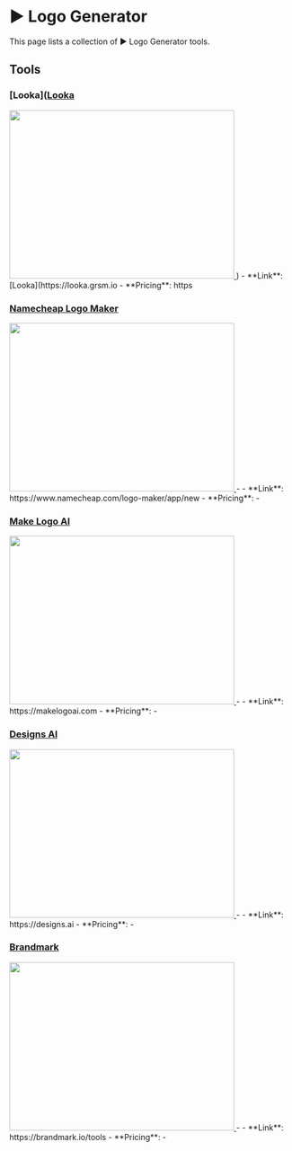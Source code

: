 # ▶️ Logo Generator

This page lists a collection of ▶️ Logo Generator tools.

## Tools

### [Looka]([Looka](https://looka.grsm.io)
<a href="[Looka](https://looka.grsm.io">
   <img src="media/Looka.png" width="400" height="300">
</a>
)
- **Link**: [Looka](https://looka.grsm.io
- **Pricing**: https

### [Namecheap Logo Maker](https://www.namecheap.com/logo-maker/app/new)
<a href="https://www.namecheap.com/logo-maker/app/new">
   <img src="media/Namecheap Logo Maker.png" width="400" height="300">
</a>
-
- **Link**: https://www.namecheap.com/logo-maker/app/new
- **Pricing**: -

### [Make Logo AI](https://makelogoai.com)
<a href="https://makelogoai.com">
   <img src="media/Make Logo AI.png" width="400" height="300">
</a>
-
- **Link**: https://makelogoai.com
- **Pricing**: -

### [Designs AI](https://designs.ai)
<a href="https://designs.ai">
   <img src="media/Designs AI.png" width="400" height="300">
</a>
-
- **Link**: https://designs.ai
- **Pricing**: -

### [Brandmark](https://brandmark.io/tools)
<a href="https://brandmark.io/tools">
   <img src="media/Brandmark.png" width="400" height="300">
</a>
-
- **Link**: https://brandmark.io/tools
- **Pricing**: -

